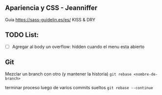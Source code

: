 ## Apariencia y CSS - Jeanniffer
Guia https://sass-guidelin.es/es/
KISS & DRY


## TODO List:
- [ ] Agregar al body un overflow: hidden cuando el menu esta abierto

## Git
Mezclar un branch con otro (y mantener la historia) `git rebase <nombre-de-branch>`

terminar proceso luego de varios commits sueltos `git rebase --continue`